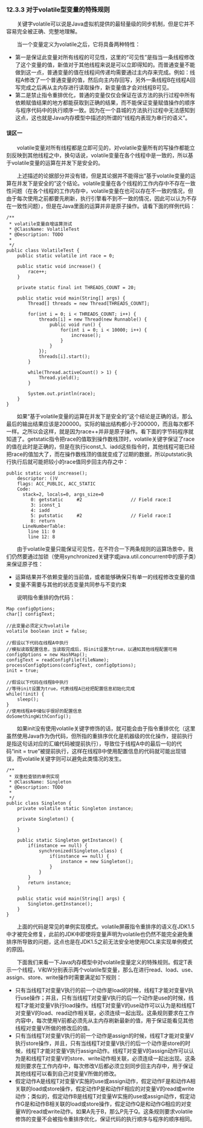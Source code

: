 ### 12.3.3 对于volatile型变量的特殊规则
　　关键字volatile可以说是Java虚拟机提供的最轻量级的同步机制，但是它并不容易完全被正确、完整地理解。

　　当一个变量定义为volatile之后，它将具备两种特性：

+ 第一是保证此变量对所有线程的可见性，这里的“可见性”是指当一条线程修改了这个变量的值，新值对于其他线程来说是可以立即得知的。而普通变量不能做到这一点，普通变量的值在线程间传递均需要通过主内存来完成。例如：线程A修改了一个普通变量的值，然后向主内存回写，另外一条线程B在线程A回写完成之后再从主内存进行读取操作，新变量值才会对线程B可见。
+ 第二是禁止指令重排优化，普通的变量仅仅会保证在该方法的执行过程中所有依赖赋值结果的地方都能获取到正确的结果，而不能保证变量赋值操作的顺序与程序代码中的执行顺序一致。因为在一个县城的方法执行过程中无法感知到这点，这也就是Java内存模型中描述的所谓的“线程内表现为串行的语义”。

#### 误区一

　　volatile变量对所有线程都是立即可见的，对volatile变量所有的写操作都能立刻反映到其他线程之中，换句话说，volatile变量在各个线程中是一致的，所以基于volatile变量的运算在并发下是安全的。

　　上述描述的论据部分并没有错，但是其论据并不能得出“基于volatile变量的运算在并发下是安全的”这个结论。volatile变量在各个线程的工作内存中不存在一致性问题（在各个线程的工作内存中，volatile变量在也可以存在不一致的情况，但由于每次使用之前都要先刷新，执行引擎看不到不一致的情况，因此可以认为不存在一致性问题），但是在Java里面的运算并非是原子操作。请看下面的样例代码：

	/**
	 * volatile变量自增运算测试
	 * @ClassName: VolatileTest
	 * @Description: TODO
	 *
	 */
	public class VolatileTest {
	    public static volatile int race = 0;
	    
	    public static void increase() {
	        race++;
	    }
	
	    private static final int THREADS_COUNT = 20;
	    
	    public static void main(String[] args) {
	        Thread[] threads = new Thread[THREADS_COUNT];
	        
	        for(int i = 0; i < THREADS_COUNT; i++) {
	            threads[i] = new Thread(new Runnable() {
	                public void run() {
	                    for(int i = 0; i < 10000; i++) {
	                        increase();
	                    }
	                }
	            });
	            threads[i].start();
	        }
	        
	        while(Thread.activeCount() > 1) {
	            Thread.yield();
	        }
	        
	        System.out.println(race);
	    }
	}

　　如果“基于volatile变量的运算在并发下是安全的”这个结论是正确的话，那么最后的输出结果应该是200000。实际的输出结构都小于200000，而且每次都不一样。之所以会这样，就是因为race++并非是原子操作。看下面的字节码程序就知道了。getstatic指令把race的值取到操作数栈顶时，volatile关键字保证了race的值在此时是正确的，但是在执行iconst_1、iadd这些指令时，其他线程可能已经把race的值加大了，而在操作数栈顶的值就变成了过期的数据，所以putstatic执行执行后就可能把较小的race值同步回主内存之中：

 	public static void increase();
	    descriptor: ()V
	    flags: ACC_PUBLIC, ACC_STATIC
	    Code:
	      stack=2, locals=0, args_size=0
	         0: getstatic     #2                  // Field race:I
	         3: iconst_1
	         4: iadd
	         5: putstatic     #2                  // Field race:I
	         8: return
	      LineNumberTable:
	        line 11: 0
	        line 12: 8

　　由于volatile变量只能保证可见性，在不符合一下两条规则的运算场景中，我们仍然要通过加锁（使用synchronized关键字或java.util.concurrent中的原子类）来保证原子性：

+ 运算结果并不依赖变量的当前值，或者能够确保只有单一的线程修改变量的值
+ 变量不需要与其他的状态变量共同参与不变约束

　　说明指令重排的伪代码：

    Map configOptions;
	char[] configText;

	//此变量必须定义为volatile
	volatile boolean init = false;

	//假设以下代码在线程A中执行
	//模拟读取配置信息，当读取完成后，将init设置为true，以通知其他线程配置可用
	configOptions = new HashMap();
	configText = readConfigFile(fileName);
	processConfigOptions(configText, configOptions);
	init = true;

	//假设以下代码在线程B中执行
	//等待init设置为true，代表线程A已经把配置信息初始化完成
	while(!init) {
    	sleep();
	}
	//使用线程A中储似乎很好的配置信息
	doSomethingWithConfig();


　　如果init没有使用volatile关键字修饰的话，就可能会由于指令重排优化（这里虽然使用Java作为伪代码，但所指的重排序优化是机器级的优化操作，提前执行是指这句话对应的汇编代码被提前执行），导致位于线程A中的最后一句的代码“init = true”被提前执行，这样在线程B中使用配置信息的代码就可能出现错误，而volatile关键字则可以避免此类情况的发生。



	/**
	 * 双重检查锁的单例实现
	 * @ClassName: Singleton
	 * @Description: TODO
	 *
	 */
	public class Singleton {
	    private volatile static Singleton instance;
	    
	    private Singleton() {
	        
	    }
	    
	    public static Singleton getInstance() {
	        if(instance == null) {
	            synchronized(Singleton.class) {
	                if(instance == null) {
	                    instance = new Singleton();
	                }
	            }
	        }
	        return instance;
	    }
	    
	    public static void main(String[] args) {
	        Singleton.getInstance();
	    }
	}

　　上面的代码是常见的单例实现模式。volatile屏蔽指令重排序的语义在JDK1.5中才被完全修复，此前的JDK中即使将变量声明为volatile也仍然不能完全避免重排序所导致的问题，这点也是在JDK1.5之前无法安全地使用DCL来实现单例模式的原因。

　　下面我们来看一下Java内存模型中对volatile变量定义的特殊规则。假定T表示一个线程，V和W分别表示两个volatile型变量，那么在进行read、load、use、assign、store、write操作时需要满足如下规则：

+ 只有当线程T对变量V执行的前一个动作是load的时候，线程T才能对变量V执行use操作；并且，只有当线程T对变量V执行的后一个动作是use的时候，线程T才能对变量V执行load操作。线程T对变量V的use动作可以认为是和线程T对变量V的load、read动作相关联，必须连续一起出现。这条规则要求在工作内容中，每次使用V前都必须先从主内存刷新最新的值，用于保证能看见其他线程对变量V所做的修改后的值。
+ 只有当线程T对变量V执行的前一个动作是assign的时候，线程T才能对变量V执行store操作，并且，只有当线程T对变量V执行的后一个动作是store的时候，线程T才能对变量V执行assign动作。线程T对变量V的assign动作可以认为是和线程T对变量V的store、write动作相关联，必须连续一起出出现。这条规则要求在工作内存中，每次修改V后都必须立刻同步回主内存中，用于保证其他线程可以看到自己对变量V所做的修改。
+ 假定动作A是线程T对变量V实施的use或assign动作，假定动作F是和动作A相关联的load或store操作，假定动作P是和动作F相应的对变量V的read或write动作；类似的，假定动作B是线程T对变量W实施的use或assign动作，假定动作G是和动作B相关联的load或store操作，假定动作Q是和动作G相应的对变量W的read或write动作。如果A先于B，那么P先于Q。这条规则要求volatile修饰的变量不会被指令重排序优化，保证代码的执行顺序与程序的顺序相同。


